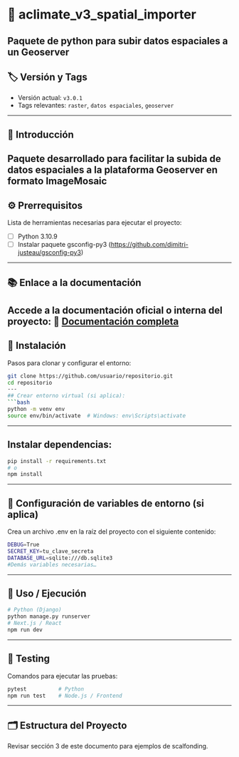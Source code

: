 # 📘 aclimate_v3_spatial_importer
Paquete de python para subir datos espaciales a un Geoserver
---
## 🏷️ Versión y Tags
- Versión actual: `v3.0.1`
- Tags relevantes: `raster`, `datos espaciales`, `geoserver`
---
## 📌 Introducción
Paquete desarrollado para facilitar la subida de datos espaciales a la plataforma Geoserver en formato ImageMosaic
---
## ⚙️ Prerrequisitos
Lista de herramientas necesarias para ejecutar el proyecto:
- [ ] Python 3.10.9
- [ ] Instalar paquete gsconfig-py3 (https://github.com/dimitri-justeau/gsconfig-py3)

---
## 📚 Enlace a la documentación
Accede a la documentación oficial o interna del proyecto:
📎 [Documentación completa](https://enlace-a-documentacion.com)
---
## 🧰 Instalación
Pasos para clonar y configurar el entorno:
```bash
git clone https://github.com/usuario/repositorio.git
cd repositorio
---
## Crear entorno virtual (si aplica):
```bash
python -m venv env
source env/bin/activate  # Windows: env\Scripts\activate
```
---
## Instalar dependencias:
```bash
pip install -r requirements.txt
# o
npm install
```
---
## 🔐 Configuración de variables de entorno (si aplica)
Crea un archivo .env en la raíz del proyecto con el siguiente contenido:
```bash
DEBUG=True
SECRET_KEY=tu_clave_secreta
DATABASE_URL=sqlite:///db.sqlite3
#Demás variables necesarias…
```
---
## 🚀 Uso / Ejecución
```bash
# Python (Django)
python manage.py runserver
# Next.js / React
npm run dev
```
---
## 🧪 Testing
Comandos para ejecutar las pruebas:
```bash
pytest          # Python
npm run test    # Node.js / Frontend
```
---
## 🗂️ Estructura del Proyecto
Revisar sección 3 de este documento para ejemplos de scalfonding.
